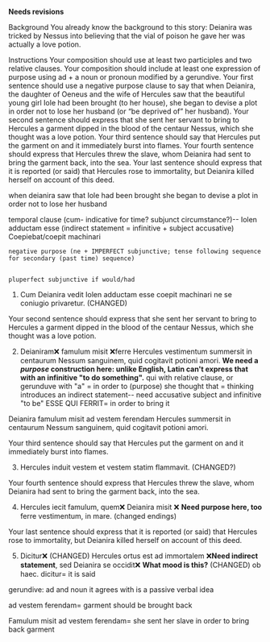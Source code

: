 **Needs revisions**

Background
You already know the background to this story: Deianira was tricked by Nessus into believing that the vial of poison he gave her was actually a love potion.

Instructions
Your composition should use at least two participles and two relative clauses.
Your composition should include at least one expression of purpose using ad + a noun or pronoun modified by a gerundive.
Your first sentence should use a negative purpose clause to say that when Deianira, the daughter of Oeneus and the wife of Hercules saw that the beautiful young girl Iole had been brought (to her house), she began to devise a plot in order not to lose her husband (or “be deprived of” her husband).
Your second sentence should express that she sent her servant to bring to Hercules a garment dipped in the blood of the centaur Nessus, which she thought was a love potion.
Your third sentence should say that Hercules put the garment on and it immediately burst into flames.
Your fourth sentence should express that Hercules threw the slave, whom Deianira had sent to bring the garment back, into the sea.
Your last sentence should express that it is reported (or said) that Hercules rose to immortality, but Deianira killed herself on account of this deed.


when deianira saw
    that Iole had been brought
she began to devise a plot
    in order not to lose her husband 


  
temporal clause (cum- indicative for time? subjunct circumstance?)-- 
      Iolen adductam esse (indirect statement = infinitive + subject accusative)
Coepiebat/coepit machinari

    negative purpose (ne + IMPERFECT subjunctive; tense following sequence for secondary (past time) sequence)
    
    
    pluperfect subjunctive if would/had
    
    
1) Cum Deianira vedit Iolen adductam esse coepit machinari ne se coniugio privaretur. (CHANGED)

Your second sentence should express that she sent her servant to bring to Hercules a garment dipped in the blood of the centaur Nessus, which she thought was a love potion.

2) Deianiram❌ famulum misit ❌ferre Hercules vestimentum summersit in centaurum Nessum sanguinem, quid cogitavit potioni amori. **We need a *purpose* construction here:  unlike English, Latin can't express that with an infinitive "to do something".**
qui with relative clause, or gerunduve with "a" = in order to (purpose)
she thought that = thinking introduces an indirect statement-- need accusative subject and infinitive "to be" ESSE
QUI FERRIT= in order to bring it 

Deianira famulum misit ad vestem ferendam Hercules summersit in centaurum Nessum sanguinem, quid cogitavit potioni amori.


Your third sentence should say that Hercules put the garment on and it immediately burst into flames.

3) Hercules induit vestem et vestem statim flammavit. (CHANGED?) 

Your fourth sentence should express that Hercules threw the slave, whom Deianira had sent to bring the garment back, into the sea.

4) Hercules iecit famulum, quem❌ Deianira misit ❌ **Need purpose here, too** ferre vestimentum, in mare. 
(changed endings) 

Your last sentence should express that it is reported (or said) that Hercules rose to immortality, but Deianira killed herself on account of this deed.

5) Dicitur❌ (CHANGED) Hercules ortus est ad immortalem ❌**Need indirect statement**, sed Deianira se occidit❌ **What mood is this?** (CHANGED) ob haec. 
dicitur= it is said 


gerundive: ad and noun it agrees with is a passive verbal idea 

ad vestem ferendam= garment should be brought back 

Famulum misit ad vestem ferendam= she sent her slave in order to bring back garment 
